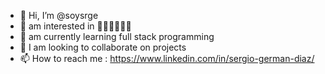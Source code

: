- 👋 Hi, I’m @soysrge
- 👀 am interested in 🚴‍♂️🏊‍♂️🏃‍♂️
- 🌱 am currently learning full stack programming
- 💞️ I am looking to collaborate on projects
- 📫 How to reach me : https://www.linkedin.com/in/sergio-german-diaz/

<!---
soysrge/soysrge is a ✨ special ✨ repository because its `README.md` (this file) appears on your GitHub profile.
You can click the Preview link to take a look at your changes.
--->
